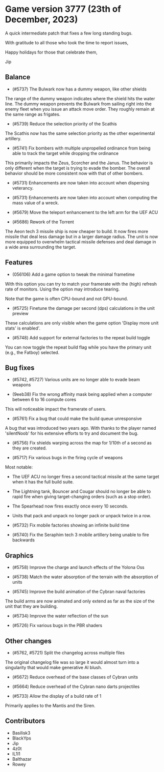 # Game version 3777 (23th of December, 2023)

A quick intermediate patch that fixes a few long standing bugs.

With gratitude to all those who took the time to report issues,

Happy holidays for those that celebrate them,

Jip

## Balance

- (#5737) The Bulwark now has a dummy weapon, like other shields

The range of the dummy weapon indicates where the shield hits the water line. The dummy weapon prevents the Bulwark from sailing right into the enemy fleet when you issue an attack move order. They roughly remain at the same range as frigates.

- (#5739) Reduce the selection priority of the Scathis

The Scathis now has the same selection priority as the other experimental artillery.

- (#5741) Fix bombers with multiple unpropelled ordinance from being able to track the target while dropping the ordinance

This primarily impacts the Zeus, Scorcher and the Janus. The behavior is only different when the target is trying to evade the bomber. The overall behavior should be more consistent now with that of other bombers.

- (#5731) Enhancements are now taken into account when dispersing veterancy.
  
- (#5731) Enhancements are now taken into account when computing the mass value of a wreck.

- (#5679) Move the teleport enhancement to the left arm for the UEF ACU

- (#5686) Rework of the Torrent

The Aeon tech 3 missile ship is now cheaper to build. It now fires more missile that deal less damage but in a larger damage radius. The unit is now more equipped to overwhelm tactical missile defenses and deal damage in a wide area surrounding the target.

## Features

- (056106) Add a game option to tweak the minimal frametime

With this option you can try to match your framerate with the (high) refresh rate of monitors. Using the option may introduce tearing. 

Note that the game is often CPU-bound and not GPU-bound.

- (#5725) Finetune the damage per second (dps) calculations in the unit preview 

These calculations are only visible when the game option 'Display more unit stats' is enabled'.

- (#5748) Add support for external factories to the repeat build toggle

You can now toggle the repeat build flag while you have the primary unit (e.g., the Fatboy) selected.

## Bug fixes

- (#5742, #5727) Various units are no longer able to evade beam weapons

- (9eeb38) Fix the wrong affinity mask being applied when a computer between 6 to 16 compute cores

This will noticeable impact the framerate of users.

- (#5761) Fix a bug that could make the build queue unresponsive

A bug that was introduced two years ago. With thanks to the player named 'silentNoob' for his extensive efforts to try and document the bug. 

- (#5756) Fix shields warping across the map for 1/10th of a second as they are created.

- (#5717) Fix various bugs in the firing cycle of weapons

Most notable:

 - The UEF ACU no longer fires a second tactical missile at the same target when it has the full build suite.
 - The Lightning tank, Bouncer and Cougar should no longer be able to rapid fire when giving target-changing orders (such as a stop order).
 - The Spearhead now fires exactly once every 10 seconds.
 - Units that pack and unpack no longer pack or unpack twice in a row.

- (#5732) Fix mobile factories showing an infinite build time

- (#5740) Fix the Seraphim tech 3 mobile artillery being unable to fire backwards

## Graphics

- (#5758) Improve the charge and launch effects of the Yolona Oss

- (#5738) Match the water absorption of the terrain with the absorption of units

- (#5745) Improve the build animation of the Cybran naval factories

The build arms are now animated and only extend as far as the size of the unit that they are building.

- (#5734) Improve the water reflection of the sun

- (#5726) Fix various bugs in the PBR shaders

## Other changes

- (#5762, #5721) Split the changelog across multiple files

The original changelog file was so large it would almost turn into a singularity that would make generative AI blush.

- (#5672) Reduce overhead of the base classes of Cybran units

- (#5664) Reduce overhead of the Cybran nano darts projectiles

- (#5733) Allow the display of a build rate of 1

Primarily applies to the Mantis and the Siren.

## Contributors

- Basilisk3
- BlackYps
- Jip
- 4z0t
- lL1l1
- Balthazar
- Rowey
